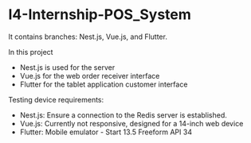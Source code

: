 # I4-Internship-POS_System


It contains branches: Nest.js, Vue.js, and Flutter.

In this project
  - Nest.js is used for the server
  - Vue.js for the web order receiver interface
  - Flutter for the tablet application customer interface

Testing device requirements:
  - Nest.js: Ensure a connection to the Redis server is established.
  - Vue.js: Currently not responsive, designed for a 14-inch web device
  - Flutter: Mobile emulator - Start 13.5 Freeform API 34
    
